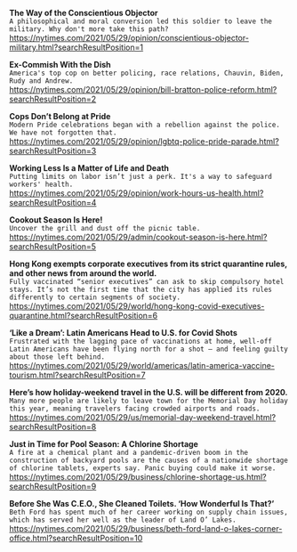 **The Way of the Conscientious Objector**\
`A philosophical and moral conversion led this soldier to leave the military. Why don't more take this path? `\
https://nytimes.com/2021/05/29/opinion/conscientious-objector-military.html?searchResultPosition=1

**Ex-Commish With the Dish**\
`America's top cop on better policing, race relations, Chauvin, Biden, Rudy and Andrew. `\
https://nytimes.com/2021/05/29/opinion/bill-bratton-police-reform.html?searchResultPosition=2

**Cops Don’t Belong at Pride**\
`Modern Pride celebrations began with a rebellion against the police. We have not forgotten that.`\
https://nytimes.com/2021/05/29/opinion/lgbtq-police-pride-parade.html?searchResultPosition=3

**Working Less Is a Matter of Life and Death**\
`Putting limits on labor isn’t just a perk. It's a way to safeguard workers' health. `\
https://nytimes.com/2021/05/29/opinion/work-hours-us-health.html?searchResultPosition=4

**Cookout Season Is Here!**\
`Uncover the grill and dust off the picnic table.`\
https://nytimes.com/2021/05/29/admin/cookout-season-is-here.html?searchResultPosition=5

**Hong Kong exempts corporate executives from its strict quarantine rules, and other news from around the world.**\
`Fully vaccinated “senior executives” can ask to skip compulsory hotel stays. It’s not the first time that the city has applied its rules differently to certain segments of society.`\
https://nytimes.com/2021/05/29/world/hong-kong-covid-executives-quarantine.html?searchResultPosition=6

**‘Like a Dream’: Latin Americans Head to U.S. for Covid Shots**\
`Frustrated with the lagging pace of vaccinations at home, well-off Latin Americans have been flying north for a shot — and feeling guilty about those left behind.`\
https://nytimes.com/2021/05/29/world/americas/latin-america-vaccine-tourism.html?searchResultPosition=7

**Here’s how holiday-weekend travel in the U.S. will be different from 2020.**\
`Many more people are likely to leave town for the Memorial Day holiday this year, meaning travelers facing crowded airports and roads.`\
https://nytimes.com/2021/05/29/us/memorial-day-weekend-travel.html?searchResultPosition=8

**Just in Time for Pool Season: A Chlorine Shortage**\
`A fire at a chemical plant and a pandemic-driven boom in the construction of backyard pools are the causes of a nationwide shortage of chlorine tablets, experts say. Panic buying could make it worse.`\
https://nytimes.com/2021/05/29/business/chlorine-shortage-us.html?searchResultPosition=9

**Before She Was C.E.O., She Cleaned Toilets. ‘How Wonderful Is That?’**\
`Beth Ford has spent much of her career working on supply chain issues, which has served her well as the leader of Land O’ Lakes.`\
https://nytimes.com/2021/05/29/business/beth-ford-land-o-lakes-corner-office.html?searchResultPosition=10

